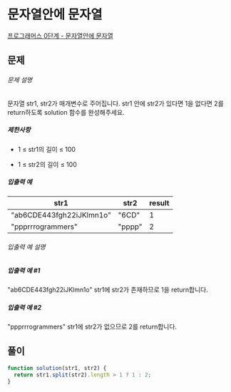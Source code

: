 # 문자열안에 문자열

[프로그래머스 0단계 - 문자열안에 문자열](https://school.programmers.co.kr/learn/courses/30/lessons/120908)

## 문제

###### 문제 설명

문자열 str1, str2가 매개변수로 주어집니다. str1 안에 str2가 있다면 1을 없다면 2를 return하도록 solution 함수를 완성해주세요.

##### 제한사항

- 1 ≤ str1의 길이 ≤ 100

- 1 ≤ str2의 길이 ≤ 100

##### 입출력 예

| str1                     | str2   | result |
| ------------------------ | ------ | ------ |
| "ab6CDE443fgh22iJKlmn1o" | "6CD"  | 1      |
| "ppprrrogrammers"        | "pppp" | 2      |

###### 입출력 예 설명

##### 입출력 예 #1

"ab6CDE443fgh22iJKlmn1o" str1에 str2가 존재하므로 1을 return합니다.

##### 입출력 예 #2

"ppprrrogrammers" str1에 str2가 없으므로 2를 return합니다.

## 풀이

```javascript
function solution(str1, str2) {
  return str1.split(str2).length > 1 ? 1 : 2;
}
```
